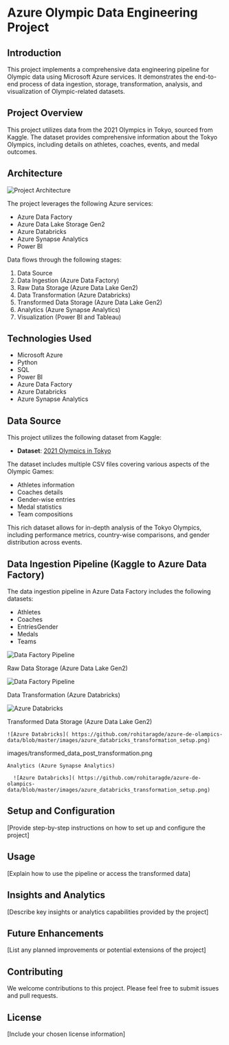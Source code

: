 # Azure Olympic Data Engineering Project

## Introduction
This project implements a comprehensive data engineering pipeline for Olympic data using Microsoft Azure services. It demonstrates the end-to-end process of data ingestion, storage, transformation, analysis, and visualization of Olympic-related datasets.

## Project Overview
This project utilizes data from the 2021 Olympics in Tokyo, sourced from Kaggle. The dataset provides comprehensive information about the Tokyo Olympics, including details on athletes, coaches, events, and medal outcomes.

## Architecture
![Project Architecture](https://github.com/rohitaragde/azure-de-olampics-data/blob/master/architecture.png)

The project leverages the following Azure services:
- Azure Data Factory
- Azure Data Lake Storage Gen2
- Azure Databricks
- Azure Synapse Analytics
- Power BI

Data flows through the following stages:
1. Data Source
2. Data Ingestion (Azure Data Factory)
3. Raw Data Storage (Azure Data Lake Gen2)
4. Data Transformation (Azure Databricks)
5. Transformed Data Storage (Azure Data Lake Gen2)
6. Analytics (Azure Synapse Analytics)
7. Visualization (Power BI and Tableau)

## Technologies Used
- Microsoft Azure
- Python
- SQL
- Power BI
- Azure Data Factory
- Azure Databricks
- Azure Synapse Analytics

## Data Source
This project utilizes the following dataset from Kaggle:

- **Dataset**: [2021 Olympics in Tokyo](https://www.kaggle.com/datasets/arjunprasadsarkhel/images/2021-olympics-in-tokyo)

The dataset includes multiple CSV files covering various aspects of the Olympic Games:
- Athletes information
- Coaches details
- Gender-wise entries
- Medal statistics
- Team compositions

This rich dataset allows for in-depth analysis of the Tokyo Olympics, including performance metrics, country-wise comparisons, and gender distribution across events.

## Data Ingestion Pipeline (Kaggle to Azure Data Factory)
The data ingestion pipeline in Azure Data Factory includes the following datasets:
- Athletes
- Coaches
- EntriesGender
- Medals
- Teams

![Data Factory Pipeline](https://github.com/rohitaragde/azure-de-olampics-data/blob/master/images/data_ingestion_pipeline.png)

 Raw Data Storage (Azure Data Lake Gen2)

 ![Data Factory Pipeline]( https://github.com/rohitaragde/azure-de-olampics-data/blob/master/images/raw_data_post_ingestion.png)

 Data Transformation (Azure Databricks)

  ![Azure Databricks]( https://github.com/rohitaragde/azure-de-olampics-data/blob/master/images/azure_databricks_transformation_setup.png)

   Transformed Data Storage (Azure Data Lake Gen2)

    ![Azure Databricks]( https://github.com/rohitaragde/azure-de-olampics-data/blob/master/images/azure_databricks_transformation_setup.png)

   images/transformed_data_post_transformation.png

    Analytics (Azure Synapse Analytics)

      ![Azure Databricks]( https://github.com/rohitaragde/azure-de-olampics-data/blob/master/images/azure_databricks_transformation_setup.png)

    

   


   

  

 





 

## Setup and Configuration
[Provide step-by-step instructions on how to set up and configure the project]

## Usage
[Explain how to use the pipeline or access the transformed data]

## Insights and Analytics
[Describe key insights or analytics capabilities provided by the project]

## Future Enhancements
[List any planned improvements or potential extensions of the project]

## Contributing
We welcome contributions to this project. Please feel free to submit issues and pull requests.

## License
[Include your chosen license information]
